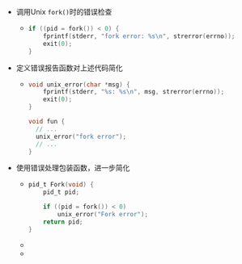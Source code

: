 - 调用Unix `fork()`时的错误检查
	- ```c
	  if ((pid = fork()) < 0) {
	      fprintf(stderr, "fork error: %s\n", strerror(errno));
	      exit(0);
	  }
	  ```
- 定义错误报告函数对上述代码简化
	- ```C
	  void unix_error(char *msg) {
	      fprintf(stderr, "%s: %s\n", msg, strerror(errno));
	      exit(0);
	  }
	  
	  void fun {
	    // ...
	    unix_error("fork error");
	    // ...
	  }
	  ```
- 使用错误处理包装函数，进一步简化
	- ```C
	  pid_t Fork(void) {
	      pid_t pid;
	  
	      if ((pid = fork()) < 0)
	          unix_error("Fork error");
	      return pid;
	  }
	  ```
	-
	-